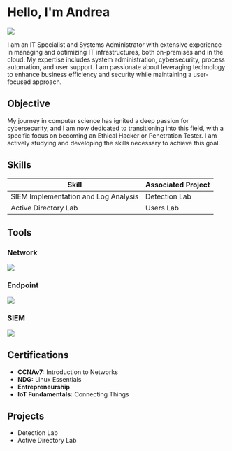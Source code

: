 # Hello, I'm Andrea
<a href="https://www.linkedin.com/in/andrea-barbato-254a112a2/"><img src="https://img.shields.io/badge/-LinkedIn-0072b1?&style=for-the-badge&logo=linkedin&logoColor=white" /></a>


I am an IT Specialist and Systems Administrator with extensive experience in managing and optimizing IT infrastructures, both on-premises and in the cloud. My expertise includes system administration, cybersecurity, process automation, and user support. I am passionate about leveraging technology to enhance business efficiency and security while maintaining a user-focused approach.

## Objective

My journey in computer science has ignited a deep passion for cybersecurity, and I am now dedicated to transitioning into this field, with a specific focus on becoming an Ethical Hacker or Penetration Tester. I am actively studying and developing the skills necessary to achieve this goal.

## Skills

| Skill                                         | Associated Project         |
|-----------------------------------------------|----------------------------|
| SIEM Implementation and Log Analysis          | <a>Detection Lab</a>|
| Active Directory Lab                          | <a>Users Lab</a>|


## Tools

### Network
<div>
    <img src="https://img.shields.io/badge/-Wireshark-1679A7?&style=for-the-badge&logo=Wireshark&logoColor=white" />
</div>

### Endpoint
<div>
    <img src="https://img.shields.io/badge/-Microsoft_Defender_for_Endpoint-00A4EF?&style=for-the-badge&logo=Microsoft&logoColor=white" />
</div>

### SIEM
<div>
    <img src="https://img.shields.io/badge/-Microsoft_Sentinel-0078D4?&style=for-the-badge&logo=Microsoft&logoColor=white" />
</div>

## Certifications
- **CCNAv7:** Introduction to Networks  
- **NDG:** Linux Essentials  
- **Entrepreneurship**  
- **IoT Fundamentals:** Connecting Things  


## Projects
- Detection Lab
- Active Directory Lab

